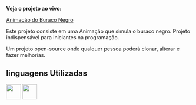 **Veja o projeto ao vivo:**

[Animação do Buraco Negro](https://ninja1375.github.io/Animacao-do-Buraco-Negro/)

Este projeto consiste em uma Animação que simula o buraco negro. Projeto indispensável para iniciantes na programação.

Um projeto open-source onde qualquer pessoa poderá clonar, alterar e fazer melhorias.

## linguagens Utilizadas ##


<a href="https://programartudo.blogspot.com/2024/05/html-o-que-e-e-qual-sua-funcionalidade.html?m=1" target="_blank"><img loading="lazy" src="https://cdn.jsdelivr.net/gh/devicons/devicon/icons/html5/html5-original.svg" width="40" height="40"/></a> <a href="https://programartudo.blogspot.com/2024/05/css-significado-e-funcionalidade.html?m=1" target="_blank"><img loading="lazy" src="https://cdn.jsdelivr.net/gh/devicons/devicon/icons/css3/css3-original.svg" width="40" height="40"/></a>

